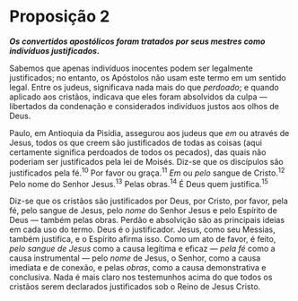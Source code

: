 # Proposição 2

***Os convertidos apostólicos foram tratados por seus mestres como indivíduos justificados.***

Sabemos que apenas indivíduos inocentes podem ser legalmente justificados; no entanto, os Apóstolos não usam este termo em um sentido legal. Entre os judeus, significava nada mais do que *perdoado*; e quando aplicado aos cristãos, indicava que eles foram absolvidos da culpa — libertados da condenação e considerados indivíduos justos aos olhos de Deus.

Paulo, em Antioquia da Pisídia, assegurou aos judeus que *em* ou através de Jesus, todos os que creem são justificados de todas as coisas (aqui certamente significa perdoados de todos os pecados), das quais não poderiam ser justificados pela lei de Moisés. Diz-se que os discípulos são justificados pela fé.<sup>10</sup> Por favor ou graça.<sup>11</sup> *Em* ou *pelo* sangue de Cristo.<sup>12</sup> Pelo nome do Senhor Jesus.<sup>13</sup> Pelas obras.<sup>14</sup> É Deus quem justifica.<sup>15</sup>

Diz-se que os cristãos são justificados por Deus, por Cristo, por favor, pela fé, pelo sangue de Jesus, pelo *nome* do Senhor Jesus e pelo Espírito de Deus — também pelas obras. Perdão e absolvição são as principais ideias em cada uso do termo. Deus é o justificador. Jesus, como seu Messias, também justifica, e o Espírito afirma isso. Como um ato de favor, é feito, *pelo sangue de Jesus* como a causa legítima e eficaz — *pela fé* como a causa instrumental — pelo *nome* de Jesus, o Senhor, como a causa imediata e de conexão, e pelas *obras*, como a causa demonstrativa e conclusiva. Nada é mais claro nos testemunhos acima do que todos os cristãos serem declarados justificados sob o Reino de Jesus Cristo.
